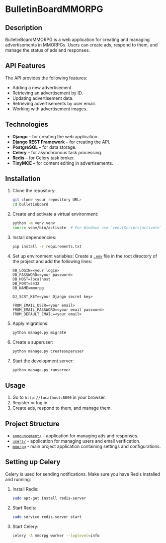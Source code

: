 # BulletinBoardMMORPG

## Description

BulletinBoardMMORPG is a web application for creating and managing advertisements in MMORPGs. Users can create ads, respond to them, and manage the status of ads and responses.

## API Features

The API provides the following features:

- Adding a new advertisement.
- Retrieving an advertisement by ID.
- Updating advertisement data.
- Retrieving advertisements by user email.
- Working with advertisement images.

## Technologies

- **Django** – for creating the web application.
- **Django REST Framework** – for creating the API.
- **PostgreSQL** – for data storage.
- **Celery** – for asynchronous task processing.
- **Redis** – for Celery task broker.
- **TinyMCE** – for content editing in advertisements.

## Installation

1. Clone the repository:
    ```sh
    git clone <your repository URL>
    cd bulletinboard
    ```

2. Create and activate a virtual environment:
    ```sh
    python -m venv venv
    source venv/bin/activate  # For Windows use `venv\Scripts\activate`
    ```

3. Install dependencies:
    ```sh
    pip install -r requirements.txt
    ```

4. Set up environment variables:
    Create a [`.env`](.env ) file in the root directory of the project and add the following lines:
    ```env
    DB_LOGIN=<your login>
    DB_PASSWORD=<your password>
    DB_HOST=localhost
    DB_PORT=5432
    DB_NAME=mmorpg

    DJ_SCRT_KEY=<your Django secret key>

    FROM_EMAIL_USER=<your email>
    FROM_EMAIL_PASSWORD=<your email password>
    FROM_DEFAULT_EMAIL=<your email>
    ```

5. Apply migrations:
    ```sh
    python manage.py migrate
    ```

6. Create a superuser:
    ```sh
    python manage.py createsuperuser
    ```

7. Start the development server:
    ```sh
    python manage.py runserver
    ```

## Usage

1. Go to `http://localhost:8000` in your browser.
2. Register or log in.
3. Create ads, respond to them, and manage them.

## Project Structure

- [`announcement/`](mmorpg/announcement) - application for managing ads and responses.
- [`users/`](mmorpg/users) - application for managing users and email verification.
- [`mmorpg`](mmorpg) - main project application containing settings and configurations.

## Setting up Celery

Celery is used for sending notifications. Make sure you have Redis installed and running:

1. Install Redis:
    ```sh
    sudo apt-get install redis-server
    ```

2. Start Redis:
    ```sh
    sudo service redis-server start
    ```

3. Start Celery:
    ```sh
    celery -A mmorpg worker --loglevel=info
    ```
    
